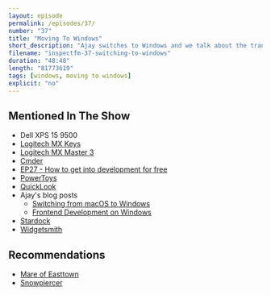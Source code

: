 ```yaml
---
layout: episode
permalink: /episodes/37/
number: "37"
title: "Moving To Windows"
short_description: "Ajay switches to Windows and we talk about the transition."
filename: "inspectfm-37-switching-to-windows"
duration: "48:48"
length: "81773619"
tags: [windows, moving to windows]
explicit: "no"
---
```

 
## Mentioned In The Show
- Dell XPS 15 9500
- [Logitech MX Keys](https://amzn.to/3mriE3O)
- [Logitech MX Master 3](https://amzn.to/3fGSTeg)
- [Cmder](https://cmder.net/)
- [EP27 - How to get into development for free](https://inspect.fm/episodes/27/)
- [PowerToys](https://docs.microsoft.com/en-us/windows/powertoys/)
- [QuickLook](https://github.com/QL-Win/QuickLook)
- Ajay's blog posts
  - [Switching from macOS to Windows](https://ajaykarwal.com/switching-from-macos-to-windows/)
  - [Frontend Development on Windows](https://ajaykarwal.com/frontend-development-on-windows/)
- [Stardock](https://www.stardock.com/products/)
- [Widgetsmith](https://apps.apple.com/us/app/widgetsmith/id1523682319)

## Recommendations
- [Mare of Easttown](https://www.imdb.com/title/tt10155688/)
- [Snowpiercer](https://www.netflix.com/gb/title/80177458)
